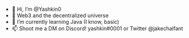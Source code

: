 - 👋 Hi, I’m @Yashkin0
- 👀 Web3 and the decentralized universe
- 🌱 I’m currently learning Java (I know, basic)
- 📫 Shoot me a DM on Discord! yashkin#0001 or Twitter @jakechalfant
